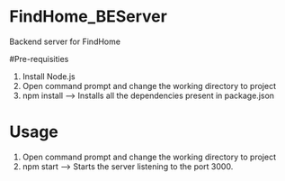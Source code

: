 # FindHome_BEServer
Backend server for FindHome

#Pre-requisities

1) Install Node.js
2) Open command prompt and change the working directory to project
3) npm install --> Installs all the dependencies present in package.json

# Usage
1) Open command prompt and change the working directory to project
2) npm start --> Starts the server listening to the port 3000.
